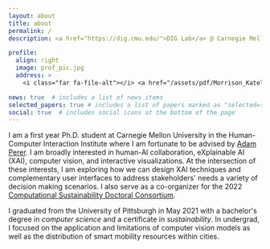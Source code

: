 ```yaml
---
layout: about
title: about
permalink: /
description: <a href="https://dig.cmu.edu/">DIG Lab</a> @ Carnegie Mellon University. 

profile:
  align: right
  image: prof_pic.jpg
  address: >
    <i class="far fa-file-alt"></i> <a href="/assets/pdf/Morrison_Katelyn_Resume.pdf">Current Resume</a>

news: true  # includes a list of news items
selected_papers: true # includes a list of papers marked as "selected={true}"
social: true  # includes social icons at the bottom of the page
---
```


I am a first year Ph.D. student at Carnegie Mellon University in the Human-Computer Interaction Institute where I am fortunate to be advised by [Adam Perer](https://perer.org/). I am broadly interested in human-AI collaboration, eXplainable AI (XAI), computer vision, and interactive visualizations. At the intersection of these interests, I am exploring how we can design XAI techniques and complementary user interfaces to address stakeholders' needs a variety of decision making scenarios. I also serve as a co-organizer for the 2022 [Computational Sustainability Doctoral Consortium](http://www.compsust.net/compsust-2020/).

I graduated from the University of Pittsburgh in May 2021 with a bachelor's degree in *computer science* and a certificate in *sustainability*. In undergrad, I focused on the application and limitations of computer vision models as well as the distribution of smart mobility resources within cities. 